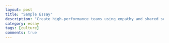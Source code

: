 ```yaml
---
layout: post
title: "Sample Essay"
description: "Create high-performance teams using empathy and shared sense of purpose"
category: essay
tags: [culture] 
comments: true
---
```

